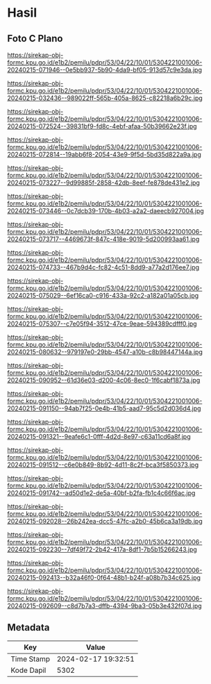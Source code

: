 # Hasil

## Foto C Plano

https://sirekap-obj-formc.kpu.go.id/e1b2/pemilu/pdpr/53/04/22/10/01/5304221001006-20240215-071946--0e5bb937-5b90-4da9-bf05-913d57c9e3da.jpg

https://sirekap-obj-formc.kpu.go.id/e1b2/pemilu/pdpr/53/04/22/10/01/5304221001006-20240215-032436--989022ff-565b-405a-8625-c82218a6b29c.jpg

https://sirekap-obj-formc.kpu.go.id/e1b2/pemilu/pdpr/53/04/22/10/01/5304221001006-20240215-072524--39831bf9-fd8c-4ebf-afaa-50b39662e23f.jpg

https://sirekap-obj-formc.kpu.go.id/e1b2/pemilu/pdpr/53/04/22/10/01/5304221001006-20240215-072814--19abb6f8-2054-43e9-9f5d-5bd35d822a9a.jpg

https://sirekap-obj-formc.kpu.go.id/e1b2/pemilu/pdpr/53/04/22/10/01/5304221001006-20240215-073227--9d99885f-2858-42db-8eef-fe878de431e2.jpg

https://sirekap-obj-formc.kpu.go.id/e1b2/pemilu/pdpr/53/04/22/10/01/5304221001006-20240215-073446--0c7dcb39-170b-4b03-a2a2-daeecb927004.jpg

https://sirekap-obj-formc.kpu.go.id/e1b2/pemilu/pdpr/53/04/22/10/01/5304221001006-20240215-073717--4469673f-847c-418e-9019-5d200993aa61.jpg

https://sirekap-obj-formc.kpu.go.id/e1b2/pemilu/pdpr/53/04/22/10/01/5304221001006-20240215-074733--467b9d4c-fc82-4c51-8dd9-a77a2d176ee7.jpg

https://sirekap-obj-formc.kpu.go.id/e1b2/pemilu/pdpr/53/04/22/10/01/5304221001006-20240215-075029--6ef16ca0-c916-433a-92c2-a182a01a05cb.jpg

https://sirekap-obj-formc.kpu.go.id/e1b2/pemilu/pdpr/53/04/22/10/01/5304221001006-20240215-075307--c7e05f94-3512-47ce-9eae-594389cdfff0.jpg

https://sirekap-obj-formc.kpu.go.id/e1b2/pemilu/pdpr/53/04/22/10/01/5304221001006-20240215-080632--979197e0-29bb-4547-a10b-c8b98447144a.jpg

https://sirekap-obj-formc.kpu.go.id/e1b2/pemilu/pdpr/53/04/22/10/01/5304221001006-20240215-090952--61d36e03-d200-4c06-8ec0-1f6cabf1873a.jpg

https://sirekap-obj-formc.kpu.go.id/e1b2/pemilu/pdpr/53/04/22/10/01/5304221001006-20240215-091150--94ab7f25-0e4b-41b5-aad7-95c5d2d036d4.jpg

https://sirekap-obj-formc.kpu.go.id/e1b2/pemilu/pdpr/53/04/22/10/01/5304221001006-20240215-091321--9eafe6c1-0fff-4d2d-8e97-c63a11cd6a8f.jpg

https://sirekap-obj-formc.kpu.go.id/e1b2/pemilu/pdpr/53/04/22/10/01/5304221001006-20240215-091512--c6e0b849-8b92-4d11-8c2f-bca3f5850373.jpg

https://sirekap-obj-formc.kpu.go.id/e1b2/pemilu/pdpr/53/04/22/10/01/5304221001006-20240215-091742--ad50d1e2-de5a-40bf-b2fa-fb1c4c66f6ac.jpg

https://sirekap-obj-formc.kpu.go.id/e1b2/pemilu/pdpr/53/04/22/10/01/5304221001006-20240215-092028--26b242ea-dcc5-47fc-a2b0-45b6ca3a19db.jpg

https://sirekap-obj-formc.kpu.go.id/e1b2/pemilu/pdpr/53/04/22/10/01/5304221001006-20240215-092230--7df49f72-2b42-417a-8df1-7b5b15266243.jpg

https://sirekap-obj-formc.kpu.go.id/e1b2/pemilu/pdpr/53/04/22/10/01/5304221001006-20240215-092413--b32a46f0-0f64-48b1-b24f-a08b7b34c625.jpg

https://sirekap-obj-formc.kpu.go.id/e1b2/pemilu/pdpr/53/04/22/10/01/5304221001006-20240215-092609--c8d7b7a3-dffb-4394-9ba3-05b3e432f07d.jpg


## Metadata

| Key        | Value               |
| ---------- | ------------------- |
| Time Stamp | 2024-02-17 19:32:51 |
| Kode Dapil | 5302                |




